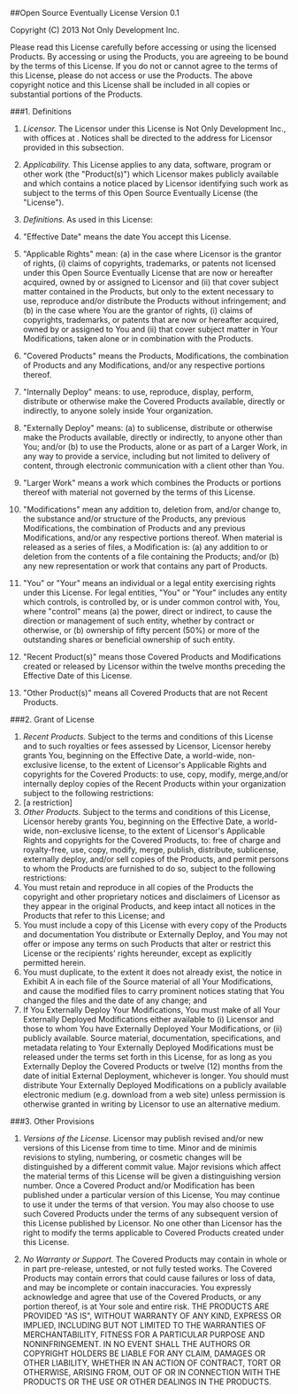 <!--Begin Open Source Eventually License-->
##Open Source Eventually License
Version 0.1

<!-- Copyright Statement -->
Copyright (C) 2013 Not Only Development Inc.

<!-- License Description -->
Please read this License carefully before accessing or using the licensed Products.  By accessing or using the Products, you are agreeing to be bound by the terms of this License.  If you do not or cannot agree to the terms of this License, please do not access or use the Products. The above copyright notice and this License shall be included in all copies or substantial portions of the Products.

<!-- License Definitions -->
###1. Definitions

1. _Licensor._ The Licensor under this License is Not Only Development Inc., with offices at <!-- LOCATION -->.  Notices shall be directed to the address for Licensor provided in this subsection.
1. _Applicability._  This License applies to any data, software, program or other work (the "Product(s)") which Licensor makes publicly available and which contains a notice placed by Licensor identifying such work as subject to the terms of this Open Source Eventually License (the "License").  
1. _Definitions._ As used in this License:

  1.  "Effective Date" means the date You accept this License.
  2.  "Applicable Rights" mean:  (a) in the case where Licensor is the grantor of rights, (i) claims of copyrights, trademarks, or patents not licensed under this Open Source Eventually License that are now or hereafter acquired, owned by or assigned to Licensor and (ii) that cover subject matter contained in the Products, but only to the extent necessary to use, reproduce and/or distribute the Products without infringement; and (b) in the case where You are the grantor of rights, (i) claims of copyrights, trademarks, or patents that are now or hereafter acquired, owned by or assigned to You and (ii) that cover subject matter in Your Modifications, taken alone or in combination with the Products.
  3.  "Covered Products" means the Products, Modifications, the combination of Products and any Modifications, and/or any respective portions thereof.
  4.  "Internally Deploy" means: to use, reproduce, display, perform, distribute or otherwise make the Covered Products available, directly or indirectly, to anyone solely inside Your organization.
  4.  "Externally Deploy" means: (a) to sublicense, distribute or otherwise make the Products available, directly or indirectly, to anyone other than You; and/or (b) to use the Products, alone or as part of a Larger Work, in any way to provide a service, including but not limited to delivery of content, through electronic communication with a client other than You.
  5.  "Larger Work" means a work which combines the Products or portions thereof with material not governed by the terms of this License.
  6.  "Modifications" mean any addition to, deletion from, and/or change to, the substance and/or structure of the Products, any previous Modifications, the combination of Products and any previous Modifications, and/or any respective portions thereof.  When material is released as a series of files, a Modification is:  (a) any addition to or deletion from the contents of a file containing the Products; and/or (b) any new representation or work that contains any part of Products.
  7.  "You" or "Your" means an individual or a legal entity exercising rights under this License.  For legal entities, "You" or "Your" includes any entity which controls, is controlled by, or is under common control with, You, where "control" means (a) the power, direct or indirect, to cause the direction or management of such entity, whether by contract or otherwise, or (b) ownership of fifty percent (50%) or more of the outstanding shares or beneficial ownership of such entity.
  8.  "Recent Product(s)" means those Covered Products and Modifications created or released by Licensor within the twelve months preceding the Effective Date of this License.
  9.  "Other Product(s)" means all Covered Products that are not Recent Products.

###2. Grant of License
1.  _Recent Products._  Subject to the terms and conditions of this License and to such royalties or fees assessed by Licensor, Licensor hereby grants You, beginning on the Effective Date, a world-wide, non-exclusive license, to the extent of Licensor's Applicable Rights and copyrights for the Covered Products: to use, copy, modify, merge,and/or internally deploy copies of the Recent Products within your organization subject to the following restrictions:
  1. [a restriction]
2. _Other Products._ Subject to the terms and conditions of this License, Licensor hereby grants You, beginning on the Effective Date, a world-wide, non-exclusive license, to the extent of Licensor's Applicable Rights and copyrights for the Covered Products, to: free of charge and royalty-free, use, copy, modify, merge, publish, distribute, sublicense, externally deploy, and/or sell copies of the Products, and permit persons to whom the Products are furnished to do so, subject to the following restrictions:
  1. You must retain and reproduce in all copies of the Products the copyright and other proprietary notices and disclaimers of Licensor as they appear in the original Products, and keep intact all notices in the Products that refer to this License; and
  1. You must include a copy of this License with every copy of the Products and documentation You distribute or Externally Deploy, and You may not offer or impose any terms on such Products that alter or restrict this License or the recipients' rights hereunder, except as explicitly permitted herein.
  1. You must duplicate, to the extent it does not already exist, the notice in Exhibit A in each file of the Source material of all Your Modifications, and cause the modified files to carry prominent notices stating that You changed the files and the date of any change; and
  1. If You Externally Deploy Your Modifications, You must make of all Your Externally Deployed Modifications either available to (i) Licensor and those to whom You have Externally Deployed Your Modifications, or (ii) publicly available.  Source material, documentation, specifications, and metadata relating to Your Externally Deployed Modifications must be released under the terms set forth in this License, for as long as you Externally Deploy the Covered Products or twelve (12) months from the date of initial External Deployment, whichever is longer. You should must distribute Your Externally Deployed Modifications on a publicly available electronic medium (e.g. download from a web site) unless permission is otherwise granted in writing by Licensor to use an alternative medium.

###3. Other Provisions

1. _Versions of the License._  Licensor may publish revised and/or new versions of this License from time to time. Minor and de minimis revisions to styling, numbering, or cosmetic changes will be distinguished by a different commit value. Major revisions which affect the material terms of this License will be given a distinguishing version number.  Once a Covered Product and/or Modification has been published under a particular version of this License, You may continue to use it under the terms of that version. You may also choose to use such Covered Products under the terms of any subsequent version of this License published by Licensor.  No one other than Licensor has the right to modify the terms applicable to Covered Products created under this License.  

2. _No Warranty or Support._  The Covered Products may contain in whole or in part pre-release, untested, or not fully tested works.  The Covered Products may contain errors that could cause failures or loss of data, and may be incomplete or contain inaccuracies.  You expressly acknowledge and agree that use of the Covered Products, or any portion thereof, is at Your sole and entire risk. THE PRODUCTS ARE PROVIDED "AS IS", WITHOUT WARRANTY OF ANY KIND, EXPRESS OR IMPLIED, INCLUDING BUT NOT LIMITED TO THE WARRANTIES OF MERCHANTABILITY, FITNESS FOR A PARTICULAR PURPOSE AND NONINFRINGEMENT. IN NO EVENT SHALL THE AUTHORS OR COPYRIGHT HOLDERS BE LIABLE FOR ANY CLAIM, DAMAGES OR OTHER LIABILITY, WHETHER IN AN ACTION OF CONTRACT, TORT OR OTHERWISE, ARISING FROM, OUT OF OR IN CONNECTION WITH THE PRODUCTS OR THE USE OR OTHER DEALINGS IN THE PRODUCTS.
